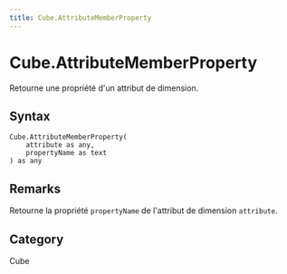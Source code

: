 ```yaml
---
title: Cube.AttributeMemberProperty
---
```


# Cube.AttributeMemberProperty


Retourne une propriété d&#39;un attribut de dimension.


## Syntax

```powerquery
Cube.AttributeMemberProperty(
    attribute as any,
    propertyName as text
) as any
```


## Remarks

Retourne la propriété <code>propertyName</code> de l'attribut de dimension <code>attribute</code>.



## Category
Cube
